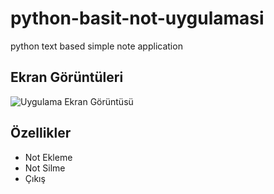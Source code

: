 # python-basit-not-uygulamasi
python text based simple note application<br>

## Ekran Görüntüleri

![Uygulama Ekran Görüntüsü](https://i.ibb.co/5hQk0TQ/Screenshot-3.png)



## Özellikler

- Not Ekleme
- Not Silme
- Çıkış

  
